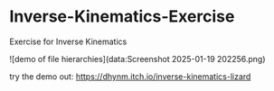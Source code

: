 # Inverse-Kinematics-Exercise
Exercise for Inverse Kinematics

![demo of file hierarchies](data:Screenshot 2025-01-19 202256.png)


try the demo out:
https://dhynm.itch.io/inverse-kinematics-lizard 

